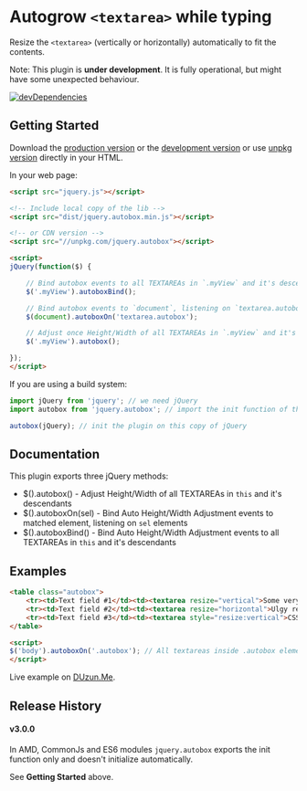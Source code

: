 # Autogrow `<textarea>` while typing

Resize the `<textarea>` (vertically or horizontally) automatically to fit the contents.

Note: This plugin is **under development**.
      It is fully operational, but might have some unexpected behaviour.

[![devDependencies](https://david-dm.org/duzun/jquery.autobox/dev-status.svg)](https://david-dm.org/duzun/jquery.autobox#info=devDependencies&view=table)

## Getting Started

Download the [production version][min] or the [development version][max] 
or use [unpkg version][unpkg] directly in your HTML.

[min]: https://raw.github.com/duzun/jquery.autobox/master/dist/jquery.autobox.min.js
[max]: https://raw.github.com/duzun/jquery.autobox/master/dist/jquery.autobox.js
[unpkg]: https://unpkg.com/jquery.autobox

In your web page:

```html
<script src="jquery.js"></script>

<!-- Include local copy of the lib -->
<script src="dist/jquery.autobox.min.js"></script>

<!-- or CDN version -->
<script src="//unpkg.com/jquery.autobox"></script>

<script>
jQuery(function($) {

    // Bind autobox events to all TEXTAREAs in `.myView` and it's descendants.
    $('.myView').autoboxBind();

    // Bind autobox events to `document`, listening on `textarea.autobox` events.
    $(document).autoboxOn('textarea.autobox');

    // Adjust once Height/Width of all TEXTAREAs in `.myView` and it's descendants.
    $('.myView').autobox();

});
</script>
```


If you are using a build system:

```js
import jQuery from 'jquery'; // we need jQuery
import autobox from 'jquery.autobox'; // import the init function of the plugin

autobox(jQuery); // init the plugin on this copy of jQuery
```


## Documentation

This plugin exports three jQuery methods:

* $().autobox()        - Adjust Height/Width of all TEXTAREAs in `this` and it's descendants
* $().autoboxOn(sel)   - Bind Auto Height/Width Adjustment events to matched element, listening on `sel` elements
* $().autoboxBind()    - Bind Auto Height/Width Adjustment events to all TEXTAREAs in `this` and it's descendants


## Examples


```html
<table class="autobox">
    <tr><td>Text field #1</td><td><textarea resize="vertical">Some very important contents</textarea></td></tr>
    <tr><td>Text field #2</td><td><textarea resize="horizontal">Ulgy resize, but may be useful sometimes</textarea></td></tr>
    <tr><td>Text field #3</td><td><textarea style="resize:vertical">CSS resize works too</textarea></td></tr>
</table>

<script>
$('body').autoboxOn('.autobox'); // All textareas inside .autobox elements would be autoboxed
</script>
```

Live example on [DUzun.Me](https://duzun.me/playground/encode#base64UrlEncode=).

## Release History

#### v3.0.0

In AMD, CommonJs and ES6 modules `jquery.autobox` exports the init function only 
and doesn't initialize automatically.

See **Getting Started** above.

